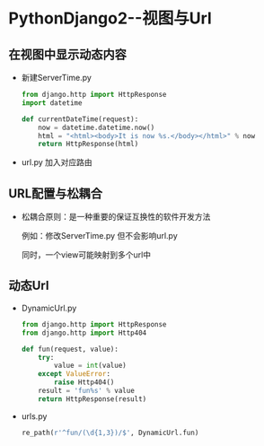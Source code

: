 # PythonDjango2--视图与Url

## 在视图中显示动态内容

* 新建ServerTime.py

  ```python
  from django.http import HttpResponse
  import datetime
  
  def currentDateTime(request):
      now = datetime.datetime.now()
      html = "<html><body>It is now %s.</body></html>" % now
      return HttpResponse(html)
  ```

* url.py 加入对应路由

## URL配置与松耦合

* 松耦合原则：是一种重要的保证互换性的软件开发方法

  例如：修改ServerTime.py 但不会影响url.py

  同时，一个view可能映射到多个url中

## 动态Url

* DynamicUrl.py

  ```python
  from django.http import HttpResponse
  from django.http import Http404
  
  def fun(request, value):
      try:
          value = int(value)
      except ValueError:
          raise Http404()
      result = 'fun%s' % value
      return HttpResponse(result)
  ```

* urls.py

  ```python
  re_path(r'^fun/(\d{1,3})/$', DynamicUrl.fun)
  ```

  
